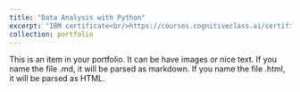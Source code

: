 ```yaml
---
title: "Data Analysis with Python"
excerpt: "IBM certificate<br/>https://courses.cognitiveclass.ai/certificates/8a16c475fda443d79606cc5c8897d74f<br/><img src='/images/portfolio/Data Analysis with Python.jpg' width='500' height='300'>"
collection: portfolio
---
```


This is an item in your portfolio. It can be have images or nice text. If you name the file .md, it will be parsed as markdown. If you name the file .html, it will be parsed as HTML.
